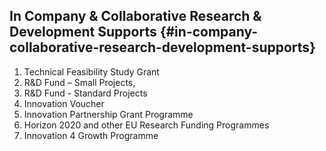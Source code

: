 ## In Company & Collaborative Research & Development Supports {#in-company-collaborative-research-development-supports}

1.  Technical Feasibility Study Grant
2.  R&D Fund – Small Projects,
3.  R&D Fund - Standard Projects
4.  Innovation Voucher
5.  Innovation Partnership Grant Programme
6.  Horizon 2020 and other EU Research Funding Programmes
7.  Innovation 4 Growth Programme